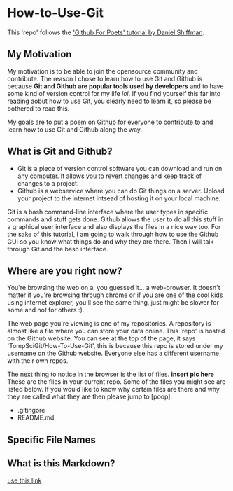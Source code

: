 # How-to-Use-Git
This 'repo' follows the ['Github For Poets' tutorial by Daniel Shiffman](https://www.youtube.com/playlist?list=PLRqwX-V7Uu6ZF9C0YMKuns9sLDzK6zoiV).

## My Motivation 
My motivation is to be able to join the opensource community and contribute.  The reason I chose to learn how to use Git and Github is because **Git and Github are popular tools used by developers** and to have some kind of version control for my life *lol*.  If you find yourself this far into reading aobut how to use Git, you clearly need to learn it, so please be bothered to read this.

My goals are to put a poem on Github for everyone to contribute to and learn how to use Git and Github along the way.

## What is Git and Github?
* Git is a piece of version control software you can download and run on any computer. It allows you to revert changes and keep track of changes to a project. 
* Github is a webservice where you can do Git things on a server. Upload your project to the internet intsead of hosting it on your local machine.

Git is a bash command-line interface where the user types in specific commands and stuff gets done. Github allows the user to do all this stuff in a graphical user interface and also displays the files in a nice way too. For the sake of this tutorial, I am going to walk through how to use the Github GUI so you know what things do and why they are there. Then I will talk through Git and the bash interface.

## Where are you right now?
You're browsing the web on a, you guessed it... a web-browser.  It doesn't matter if you're browsing through chrome or if you are one of the cool kids using internet explorer, you'll see the same thing, just might be slower for some and not for others :).

The web page you're viewing is one of my repositories. A repository is almost like a file where you can store your data online. This 'repo' is hosted on the Github website. You can see at the top of the page, it says 'TompSciGit/How-To-Use-Git', this is because this repo is stored under my username on the Github website. Everyone else has a different username with their own repos.

The next thing to notice in the browser is the list of files. **insert pic here** These are the files in your current repo. Some of the files you might see are listed below. If you would like to know why certain files are there and why they are called what they are then please jump to [poop].
* .gitingore
* README.md

## Specific File Names

## What is this Markdown?
[use this link](https://guides.github.com/features/mastering-markdown/)


